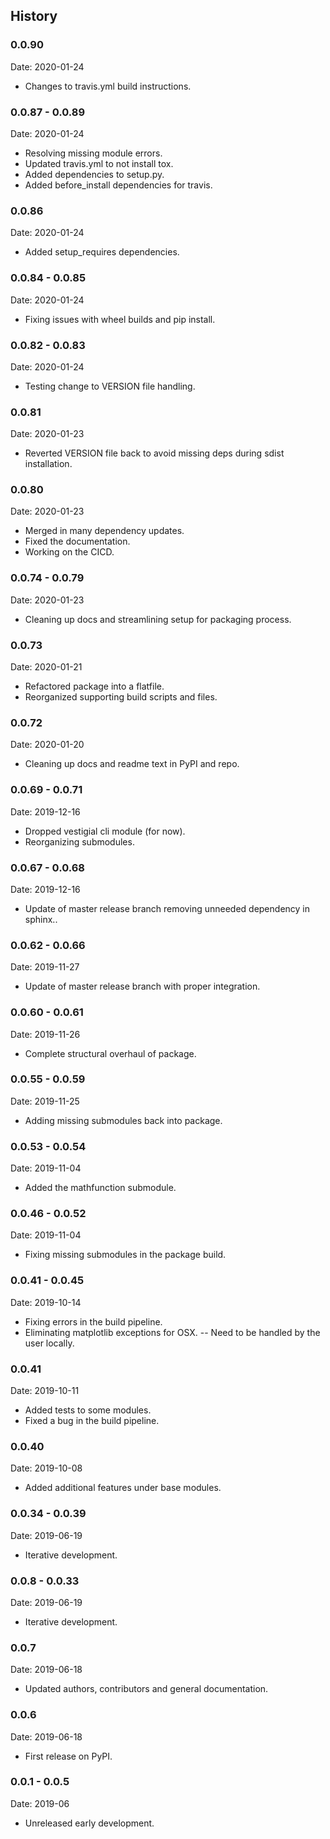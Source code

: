 ## History


### 0.0.90

Date: 2020-01-24

-   Changes to travis.yml build instructions.

### 0.0.87 - 0.0.89

Date: 2020-01-24

-   Resolving missing module errors.
-   Updated travis.yml to not install tox.
-   Added dependencies to setup.py.
-   Added before_install dependencies for travis.

### 0.0.86

Date: 2020-01-24

-   Added setup_requires dependencies.

### 0.0.84 - 0.0.85

Date: 2020-01-24

-   Fixing issues with wheel builds and pip install.

### 0.0.82 - 0.0.83

Date: 2020-01-24

-   Testing change to VERSION file handling.

### 0.0.81

Date: 2020-01-23

-   Reverted VERSION file back to avoid missing deps during sdist installation.

### 0.0.80

Date: 2020-01-23

-   Merged in many dependency updates.
-   Fixed the documentation.
-   Working on the CICD.

### 0.0.74 - 0.0.79

Date: 2020-01-23

-   Cleaning up docs and streamlining setup for packaging process.

### 0.0.73

Date: 2020-01-21

-   Refactored package into a flatfile.
-   Reorganized supporting build scripts and files.

### 0.0.72

Date: 2020-01-20

-   Cleaning up docs and readme text in PyPI and repo.

### 0.0.69 - 0.0.71

Date: 2019-12-16

-   Dropped vestigial cli module (for now).
-   Reorganizing submodules.

### 0.0.67 - 0.0.68

Date: 2019-12-16

-   Update of master release branch removing unneeded dependency in
    sphinx..

### 0.0.62 - 0.0.66

Date: 2019-11-27

-   Update of master release branch with proper integration.

### 0.0.60 - 0.0.61

Date: 2019-11-26

-   Complete structural overhaul of package.

### 0.0.55 - 0.0.59

Date: 2019-11-25

-   Adding missing submodules back into package.

### 0.0.53 - 0.0.54

Date: 2019-11-04

-   Added the mathfunction submodule.

### 0.0.46 - 0.0.52

Date: 2019-11-04

-   Fixing missing submodules in the package build.

### 0.0.41 - 0.0.45

Date: 2019-10-14

-   Fixing errors in the build pipeline.
-   Eliminating matplotlib exceptions for OSX. -- Need to be handled by
    the user locally.

### 0.0.41

Date: 2019-10-11

-   Added tests to some modules.
-   Fixed a bug in the build pipeline.

### 0.0.40

Date: 2019-10-08

-   Added additional features under base modules.

### 0.0.34 - 0.0.39

Date: 2019-06-19

-   Iterative development.

### 0.0.8 - 0.0.33

Date: 2019-06-19

-   Iterative development.

### 0.0.7

Date: 2019-06-18

-   Updated authors, contributors and general documentation.

### 0.0.6

Date: 2019-06-18

-   First release on PyPI.

### 0.0.1 - 0.0.5

Date: 2019-06

-   Unreleased early development.
